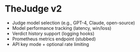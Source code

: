# TheJudge v2

- Judge model selection (e.g., GPT-4, Claude, open-source)
- Model performance tracking (latency, win/loss)
- Verdict history support (logging hooks)
- Prometheus metrics endpoint (stubbed)
- API key mode + optional rate limiting
